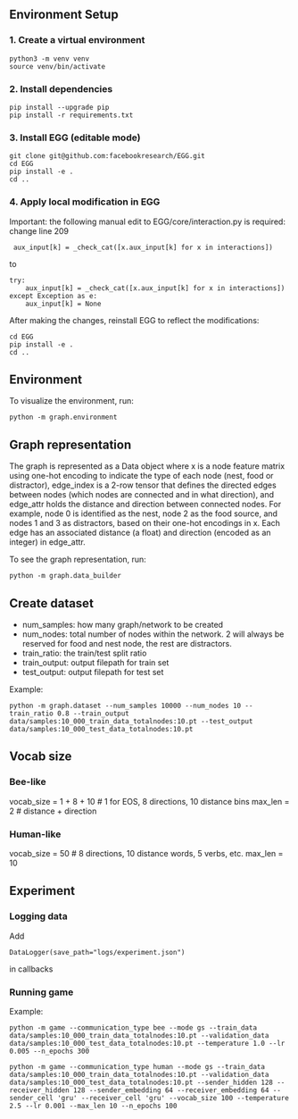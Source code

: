 ## Environment Setup
### 1. Create a virtual environment
```
python3 -m venv venv
source venv/bin/activate
```

### 2. Install dependencies
```
pip install --upgrade pip
pip install -r requirements.txt
```

### 3. Install EGG (editable mode)
```
git clone git@github.com:facebookresearch/EGG.git
cd EGG
pip install -e .
cd ..
```

### 4. Apply local modification in EGG
Important: the following manual edit to EGG/core/interaction.py is required:
change line 209
```
 aux_input[k] = _check_cat([x.aux_input[k] for x in interactions])
```
to
```
try:
    aux_input[k] = _check_cat([x.aux_input[k] for x in interactions])
except Exception as e:
    aux_input[k] = None
```

After making the changes, reinstall EGG to reflect the modifications:
```
cd EGG
pip install -e .
cd ..
```

## Environment
To visualize the environment, run:
```
python -m graph.environment
```

## Graph representation
The graph is represented as a Data object where x is a node feature matrix using one-hot encoding to indicate the type of each node (nest, food or distractor), edge_index is a 2-row tensor that defines the directed edges between nodes (which nodes are connected and in what direction), and edge_attr holds the distance and direction between connected nodes. For example, node 0 is identified as the nest, node 2 as the food source, and nodes 1 and 3 as distractors, based on their one-hot encodings in x. Each edge has an associated distance (a float) and direction (encoded as an integer) in edge_attr.

To see the graph representation, run:
```
python -m graph.data_builder
```

## Create dataset
- num_samples: how many graph/network to be created
- num_nodes: total number of nodes within the network. 2 will always be reserved for food and nest node, the rest are distractors.
- train_ratio: the train/test split ratio
- train_output: output filepath for train set
- test_output: output filepath for test set

Example:
```
python -m graph.dataset --num_samples 10000 --num_nodes 10 --train_ratio 0.8 --train_output data/samples:10_000_train_data_totalnodes:10.pt --test_output data/samples:10_000_test_data_totalnodes:10.pt
```

## Vocab size
### Bee-like
vocab_size = 1 + 8 + 10  # 1 for EOS, 8 directions, 10 distance bins
max_len = 2 # distance + direction
### Human-like
vocab_size = 50  # 8 directions, 10 distance words, 5 verbs, etc.
max_len = 10

## Experiment
### Logging data
Add
```
DataLogger(save_path="logs/experiment.json")
```
in callbacks

### Running game
Example:
```
python -m game --communication_type bee --mode gs --train_data data/samples:10_000_train_data_totalnodes:10.pt --validation_data data/samples:10_000_test_data_totalnodes:10.pt --temperature 1.0 --lr 0.005 --n_epochs 300

python -m game --communication_type human --mode gs --train_data data/samples:10_000_train_data_totalnodes:10.pt --validation_data data/samples:10_000_test_data_totalnodes:10.pt --sender_hidden 128 --receiver_hidden 128 --sender_embedding 64 --receiver_embedding 64 --sender_cell 'gru' --receiver_cell 'gru' --vocab_size 100 --temperature 2.5 --lr 0.001 --max_len 10 --n_epochs 100
```


